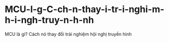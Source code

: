 # MCU-l-g-C-ch-n-thay-i-tr-i-nghi-m-h-i-ngh-truy-n-h-nh
MCU là gì? Cách nó thay đổi trải nghiệm hội nghị truyền hình
